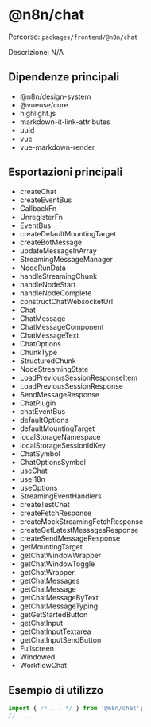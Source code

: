 # @n8n/chat

Percorso: `packages/frontend/@n8n/chat`

Descrizione: N/A

## Dipendenze principali
- @n8n/design-system
- @vueuse/core
- highlight.js
- markdown-it-link-attributes
- uuid
- vue
- vue-markdown-render

## Esportazioni principali
- createChat
- createEventBus
- CallbackFn
- UnregisterFn
- EventBus
- createDefaultMountingTarget
- createBotMessage
- updateMessageInArray
- StreamingMessageManager
- NodeRunData
- handleStreamingChunk
- handleNodeStart
- handleNodeComplete
- constructChatWebsocketUrl
- Chat
- ChatMessage
- ChatMessageComponent
- ChatMessageText
- ChatOptions
- ChunkType
- StructuredChunk
- NodeStreamingState
- LoadPreviousSessionResponseItem
- LoadPreviousSessionResponse
- SendMessageResponse
- ChatPlugin
- chatEventBus
- defaultOptions
- defaultMountingTarget
- localStorageNamespace
- localStorageSessionIdKey
- ChatSymbol
- ChatOptionsSymbol
- useChat
- useI18n
- useOptions
- StreamingEventHandlers
- createTestChat
- createFetchResponse
- createMockStreamingFetchResponse
- createGetLatestMessagesResponse
- createSendMessageResponse
- getMountingTarget
- getChatWindowWrapper
- getChatWindowToggle
- getChatWrapper
- getChatMessages
- getChatMessage
- getChatMessageByText
- getChatMessageTyping
- getGetStartedButton
- getChatInput
- getChatInputTextarea
- getChatInputSendButton
- Fullscreen
- Windowed
- WorkflowChat

## Esempio di utilizzo

```js
import { /* ... */ } from '@n8n/chat';
// ...
```
